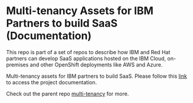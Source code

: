 # Multi-tenancy Assets for IBM Partners to build SaaS (Documentation)

This repo is part of a set of repos to describe how IBM and Red Hat partners can develop SaaS applications hosted on the IBM Cloud, on-premises and other OpenShift deployments like AWS and Azure.

Multi-tenancy assets for IBM partners to build SaaS. Please follow this [link]() to access the project documentation.

Check out the parent repo [multi-tenancy](https://github.com/IBM/multi-tenancy) for more.
